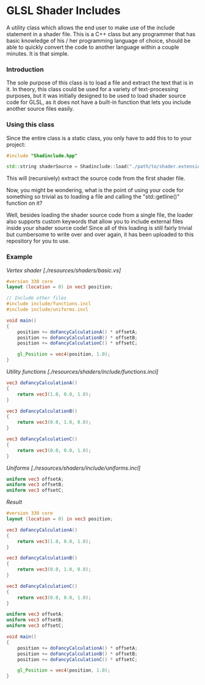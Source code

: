 # GLSL Shader Includes
A utility class which allows the end user to make use of the include statement in a shader file.
This is a C++ class but any programmer that has basic knowledge of his / her programming language of choice, should be able to quickly convert the code to another language within a couple minutes. It is that simple.

### Introduction
The sole purpose of this class is to load a file and extract the text that is in it. In theory, this class could be used for a variety of text-processing purposes, but it was initially designed to be used to load shader source code for GLSL, as it does not have a built-in function that lets you include another source files easily.

### Using this class
Since the entire class is a static class, you only have to add this to to your project:

```cpp
#include "Shadinclude.hpp"
```
```cpp
std::string shaderSource = Shadinclude::load("./path/to/shader.extension", "customKeyword");
```

This will (recursively) extract the source code from the first shader file.

Now, you might be wondering, what is the point of using your code for something so trivial as to loading a file and calling the "std::getline()" function on it?

Well, besides loading the shader source code from a single file, the loader also supports custom keywords that allow you to include external files inside your shader source code! Since all of this loading is still fairly trivial but cumbersome to write over and over again, it has been uploaded to this repository for you to use.

### Example
*Vertex shader [./resources/shaders/basic.vs]*
```glsl
#version 330 core
layout (location = 0) in vec3 position;

// Include other files
#include include/functions.incl
#include include/uniforms.incl

void main()
{
    position += doFancyCalculationA() * offsetA;
    position += doFancyCalculationB() * offsetB;
    position += doFancyCalculationC() * offsetC;

    gl_Position = vec4(position, 1.0);
}
```

*Utility functions [./resources/shaders/include/functions.incl]*
```glsl
vec3 doFancyCalculationA()
{
    return vec3(1.0, 0.0, 1.0);
}

vec3 doFancyCalculationB()
{
    return vec3(0.0, 1.0, 0.0);
}

vec3 doFancyCalculationC()
{
    return vec3(0.0, 0.0, 1.0);
}
```

*Uniforms [./resources/shaders/include/uniforms.incl]*
```glsl
uniform vec3 offsetA;
uniform vec3 offsetB;
uniform vec3 offsetC;
```

*Result*
```glsl
#version 330 core
layout (location = 0) in vec3 position;

vec3 doFancyCalculationA()
{
    return vec3(1.0, 0.0, 1.0);
}

vec3 doFancyCalculationB()
{
    return vec3(0.0, 1.0, 0.0);
}

vec3 doFancyCalculationC()
{
    return vec3(0.0, 0.0, 1.0);
}

uniform vec3 offsetA;
uniform vec3 offsetB;
uniform vec3 offsetC;

void main()
{
    position += doFancyCalculationA() * offsetA;
    position += doFancyCalculationB() * offsetB;
    position += doFancyCalculationC() * offsetC;

    gl_Position = vec4(position, 1.0);
}
```
